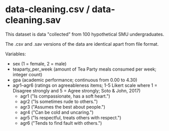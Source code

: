 # data-cleaning.csv / data-cleaning.sav

This dataset is data "collected" from 100 hypothetical SMU undergraduates.

The .csv and .sav versions of the data are identical apart from file format.

Variables:
  * sex (1 = female, 2 = male)
  * teaparty_per_week (amount of Tea Party meals consumed per week; integer count)
  * gpa (academic performance; continuous from 0.00 to 4.30)
  * agr1–agr6 (ratings on agreeableness items; 1-5 Likert scale where 1 = Disagree strongly and 5 = Agree strongly; Soto & John, 2017)
    * agr1 ("Is compassionate, has a soft heart.")
    * agr2 ("Is sometimes rude to others.")
    * agr3 ("Assumes the best about people.")
    * agr4 ("Can be cold and uncaring.")
    * agr5 ("Is respectful, treats others with respect.")
    * agr6 ("Tends to find fault with others.")
